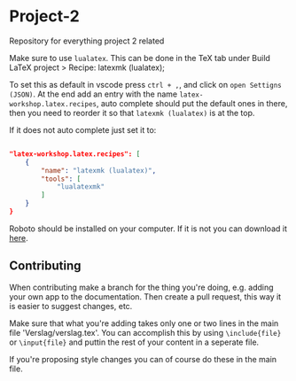 # Project-2

Repository for everything project 2 related

Make sure to use `lualatex`. This can be done in the TeX tab under Build LaTeX project > Recipe: latexmk (lualatex);

To set this as default in vscode press `ctrl + ,`, and click on `open Settigns (JSON)`. At the end add an entry with the name `latex-workshop.latex.recipes`, auto complete should put the default ones in there, then you need to reorder it so that `latexmk (lualatex)` is at the top.

If it does not auto complete just set it to:

```json

"latex-workshop.latex.recipes": [
    {
        "name": "latexmk (lualatex)",
        "tools": [
            "lualatexmk"
        ]
    }
}

```

Roboto should be installed on your computer. If it is not you can download it [here](https://fonts.google.com/specimen/Roboto#standard-styles).

## Contributing

When contributing make a branch for the thing you're doing, e.g. adding your own app to the documentation. Then create a pull request, this way it is easier to suggest changes, etc.

Make sure that what you're adding takes only one or two lines in the main file 'Verslag/verslag.tex'. You can accomplish this by using `\include{file}` or `\input{file}` and puttin the rest of your content in a seperate file.

If you're proposing style changes you can of course do these in the main file.

